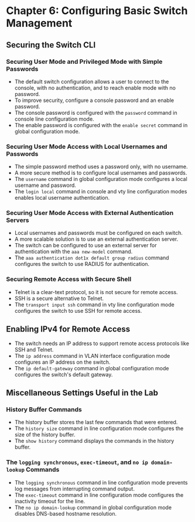 # Chapter 6: Configuring Basic Switch Management

## Securing the Switch CLI

### Securing User Mode and Privileged Mode with Simple Passwords

*   The default switch configuration allows a user to connect to the console, with no authentication, and to reach enable mode with no password. 
*   To improve security, configure a console password and an enable password. 
*   The console password is configured with the `password` command in console line configuration mode. 
*   The enable password is configured with the `enable secret` command in global configuration mode. 

### Securing User Mode Access with Local Usernames and Passwords

*   The simple password method uses a password only, with no username. 
*   A more secure method is to configure local usernames and passwords. 
*   The `username` command in global configuration mode configures a local username and password. 
*   The `login local` command in console and vty line configuration modes enables local username authentication. 

### Securing User Mode Access with External Authentication Servers

*   Local usernames and passwords must be configured on each switch. 
*   A more scalable solution is to use an external authentication server. 
*   The switch can be configured to use an external server for authentication with the `aaa new-model` command. 
*   The `aaa authentication dot1x default group radius` command configures the switch to use RADIUS for authentication. 

### Securing Remote Access with Secure Shell

*   Telnet is a clear-text protocol, so it is not secure for remote access. 
*   SSH is a secure alternative to Telnet. 
*   The `transport input ssh` command in vty line configuration mode configures the switch to use SSH for remote access. 

## Enabling IPv4 for Remote Access

*   The switch needs an IP address to support remote access protocols like SSH and Telnet. 
*   The `ip address` command in VLAN interface configuration mode configures an IP address on the switch. 
*   The `ip default-gateway` command in global configuration mode configures the switch's default gateway. 

## Miscellaneous Settings Useful in the Lab

### History Buffer Commands

*   The history buffer stores the last few commands that were entered. 
*   The `history size` command in line configuration mode configures the size of the history buffer. 
*   The `show history` command displays the commands in the history buffer. 

### The `logging synchronous`, `exec-timeout`, and `no ip domain-lookup` Commands

*   The `logging synchronous` command in line configuration mode prevents log messages from interrupting command output. 
*   The `exec-timeout` command in line configuration mode configures the inactivity timeout for the line. 
*   The `no ip domain-lookup` command in global configuration mode disables DNS-based hostname resolution.